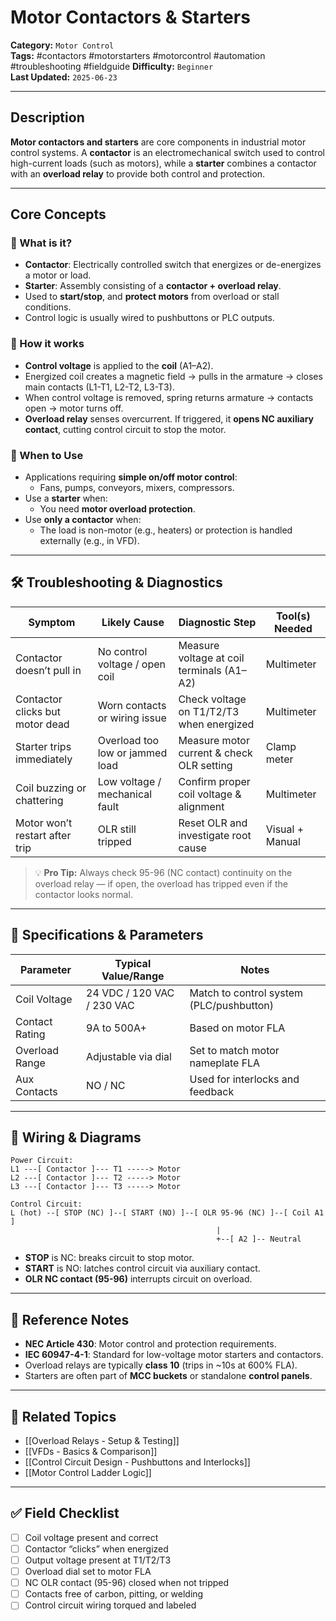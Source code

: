# Motor Contactors & Starters

**Category:** `Motor Control`  
**Tags:** #contactors #motorstarters #motorcontrol #automation #troubleshooting #fieldguide
**Difficulty:** `Beginner`  
**Last Updated:** `2025-06-23`  

---

## Description

**Motor contactors and starters** are core components in industrial motor control systems. A **contactor** is an electromechanical switch used to control high-current loads (such as motors), while a **starter** combines a contactor with an **overload relay** to provide both control and protection.

---

## Core Concepts

### 🔹 What is it?
- **Contactor**: Electrically controlled switch that energizes or de-energizes a motor or load.
- **Starter**: Assembly consisting of a **contactor + overload relay**.
- Used to **start/stop**, and **protect motors** from overload or stall conditions.
- Control logic is usually wired to pushbuttons or PLC outputs.

### 🔹 How it works
- **Control voltage** is applied to the **coil** (A1–A2).
- Energized coil creates a magnetic field → pulls in the armature → closes main contacts (L1-T1, L2-T2, L3-T3).
- When control voltage is removed, spring returns armature → contacts open → motor turns off.
- **Overload relay** senses overcurrent. If triggered, it **opens NC auxiliary contact**, cutting control circuit to stop the motor.

### 🔹 When to Use
- Applications requiring **simple on/off motor control**:
  - Fans, pumps, conveyors, mixers, compressors.
- Use a **starter** when:
  - You need **motor overload protection**.
- Use **only a contactor** when:
  - The load is non-motor (e.g., heaters) or protection is handled externally (e.g., in VFD).

---

## 🛠️ Troubleshooting & Diagnostics

| Symptom                       | Likely Cause                    | Diagnostic Step                            | Tool(s) Needed     |
|------------------------------|----------------------------------|---------------------------------------------|--------------------|
| Contactor doesn’t pull in    | No control voltage / open coil  | Measure voltage at coil terminals (A1–A2)   | Multimeter         |
| Contactor clicks but motor dead | Worn contacts or wiring issue | Check voltage on T1/T2/T3 when energized    | Multimeter         |
| Starter trips immediately    | Overload too low or jammed load | Measure motor current & check OLR setting   | Clamp meter         |
| Coil buzzing or chattering   | Low voltage / mechanical fault  | Confirm proper coil voltage & alignment     | Multimeter         |
| Motor won’t restart after trip | OLR still tripped              | Reset OLR and investigate root cause        | Visual + Manual    |

> 💡 **Pro Tip:** Always check 95-96 (NC contact) continuity on the overload relay — if open, the overload has tripped even if the contactor looks normal.

---

## 📏 Specifications & Parameters

| Parameter         | Typical Value/Range         | Notes                                    |
|------------------|-----------------------------|------------------------------------------|
| Coil Voltage      | 24 VDC / 120 VAC / 230 VAC  | Match to control system (PLC/pushbutton) |
| Contact Rating    | 9A to 500A+                 | Based on motor FLA                       |
| Overload Range    | Adjustable via dial         | Set to match motor nameplate FLA         |
| Aux Contacts      | NO / NC                     | Used for interlocks and feedback         |

---

## 📐 Wiring & Diagrams

```plaintext
Power Circuit:
L1 ---[ Contactor ]--- T1 -----> Motor
L2 ---[ Contactor ]--- T2 -----> Motor
L3 ---[ Contactor ]--- T3 -----> Motor

Control Circuit:
L (hot) --[ STOP (NC) ]--[ START (NO) ]--[ OLR 95-96 (NC) ]--[ Coil A1 ]
                                              |
                                              +--[ A2 ]-- Neutral
```


- **STOP** is NC: breaks circuit to stop motor.
- **START** is NO: latches control circuit via auxiliary contact.
- **OLR NC contact (95-96)** interrupts circuit on overload.

---

## 📎 Reference Notes

- **NEC Article 430**: Motor control and protection requirements.
- **IEC 60947-4-1**: Standard for low-voltage motor starters and contactors.
- Overload relays are typically **class 10** (trips in ~10s at 600% FLA).
- Starters are often part of **MCC buckets** or standalone **control panels**.

---

## 📂 Related Topics

- [[Overload Relays - Setup & Testing]]
- [[VFDs - Basics & Comparison]]
- [[Control Circuit Design - Pushbuttons and Interlocks]]
- [[Motor Control Ladder Logic]]

---

## ✅ Field Checklist

- [ ] Coil voltage present and correct
- [ ] Contactor “clicks” when energized
- [ ] Output voltage present at T1/T2/T3
- [ ] Overload dial set to motor FLA
- [ ] NC OLR contact (95-96) closed when not tripped
- [ ] Contacts free of carbon, pitting, or welding
- [ ] Control circuit wiring torqued and labeled
